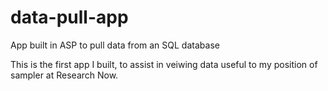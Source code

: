data-pull-app
=============

App built in ASP to pull data from an SQL database

This is the first app I built, to assist in veiwing data useful to my position of sampler at Research Now.
